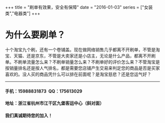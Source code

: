 +++
title = "刷单有效果，安全有保障"
date = "2016-01-03"
series = ["女装类","电器类"]
+++

# 为什么要刷单？

十个淘宝九个刷，还有一个卷铺盖。现在做网络销售几乎都离不开刷单，不管是淘宝、天猫、还是京东，不管是大卖家还是小店主，无论是什么产品，都离不开刷单。不刷单流量怎么来？不刷单销量怎么来？不刷单好的评价怎么来？不管淘宝是按销量排名还是按人气排名，都是需要您店铺产生交易来判定您的商品是否是买家喜欢的。没人买的商品凭什么可以排在前面呢？是淘宝慈悲？还是您运气好？

***

#### 手机：15988831873&nbsp;&nbsp;QQ：175613029

#### 地址：浙江省杭州市江干区九堡客运中心（斜对面）

#### 我们真诚期待您的加入！
